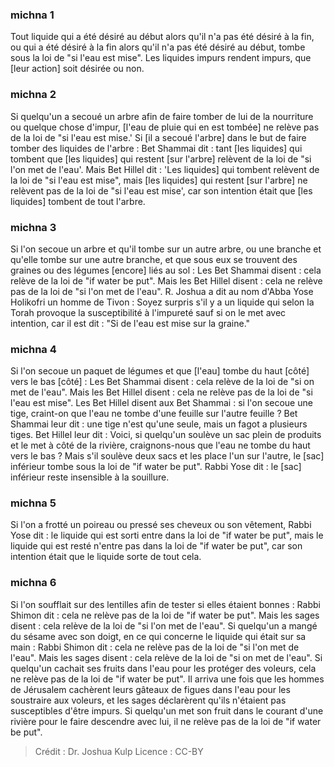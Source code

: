 
### michna 1
Tout liquide qui a été désiré au début alors qu'il n'a pas été désiré à la fin, ou qui a été désiré à la fin alors qu'il n'a pas été désiré au début, tombe sous la loi de "si l'eau est mise". Les liquides impurs rendent impurs, que [leur action] soit désirée ou non.

### michna 2
Si quelqu'un a secoué un arbre afin de faire tomber de lui de la nourriture ou quelque chose d'impur, [l'eau de pluie qui en est tombée] ne relève pas de la loi de "si l'eau est mise.' Si [il a secoué l'arbre] dans le but de faire tomber des liquides de l'arbre : Bet Shammai dit : tant [les liquides] qui tombent que [les liquides] qui restent [sur l'arbre] relèvent de la loi de "si l'on met de l'eau'. Mais Bet Hillel dit : 'Les liquides] qui tombent relèvent de la loi de "si l'eau est mise", mais [les liquides] qui restent [sur l'arbre] ne relèvent pas de la loi de "si l'eau est mise', car son intention était que [les liquides] tombent de tout l'arbre.

### michna 3
Si l'on secoue un arbre et qu'il tombe sur un autre arbre, ou une branche et qu'elle tombe sur une autre branche, et que sous eux se trouvent des graines ou des légumes [encore] liés au sol : Les Bet Shammai disent : cela relève de la loi de "if water be put". Mais les Bet Hillel disent : cela ne relève pas de la loi de "si l'on met de l'eau". R. Joshua a dit au nom d'Abba Yose Holikofri un homme de Tivon : Soyez surpris s'il y a un liquide qui selon la Torah provoque la susceptibilité à l'impureté sauf si on le met avec intention, car il est dit : "Si de l'eau est mise sur la graine."

### michna 4
Si l'on secoue un paquet de légumes et que [l'eau] tombe du haut [côté] vers le bas [côté] : Les Bet Shammai disent : cela relève de la loi de "si on met de l'eau". Mais les Bet Hillel disent : cela ne relève pas de la loi de "si l'eau est mise". Les Bet Hillel disent aux Bet Shammai : si l'on secoue une tige, craint-on que l'eau ne tombe d'une feuille sur l'autre feuille ? Bet Shammai leur dit : une tige n'est qu'une seule, mais un fagot a plusieurs tiges. Bet Hillel leur dit : Voici, si quelqu'un soulève un sac plein de produits et le met à côté de la rivière, craignons-nous que l'eau ne tombe du haut vers le bas ? Mais s'il soulève deux sacs et les place l'un sur l'autre, le [sac] inférieur tombe sous la loi de "if water be put". Rabbi Yose dit : le [sac] inférieur reste insensible à la souillure.

### michna 5
Si l'on a frotté un poireau ou pressé ses cheveux ou son vêtement, Rabbi Yose dit : le liquide qui est sorti entre dans la loi de "if water be put", mais le liquide qui est resté n'entre pas dans la loi de "if water be put", car son intention était que le liquide sorte de tout cela.

### michna 6
Si l'on soufflait sur des lentilles afin de tester si elles étaient bonnes : Rabbi Shimon dit : cela ne relève pas de la loi de "if water be put". Mais les sages disent : cela relève de la loi de "si l'on met de l'eau". Si quelqu'un a mangé du sésame avec son doigt, en ce qui concerne le liquide qui était sur sa main : Rabbi Shimon dit : cela ne relève pas de la loi de "si l'on met de l'eau". Mais les sages disent : cela relève de la loi de "si on met de l'eau". Si quelqu'un cachait ses fruits dans l'eau pour les protéger des voleurs, cela ne relève pas de la loi de "if water be put". Il arriva une fois que les hommes de Jérusalem cachèrent leurs gâteaux de figues dans l'eau pour les soustraire aux voleurs, et les sages déclarèrent qu'ils n'étaient pas susceptibles d'être impurs. Si quelqu'un met son fruit dans le courant d'une rivière pour le faire descendre avec lui, il ne relève pas de la loi de "if water be put".

>Crédit : Dr. Joshua Kulp
>Licence : CC-BY